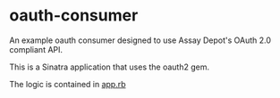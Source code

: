 oauth-consumer
==============

An example oauth consumer designed to use Assay Depot's OAuth 2.0 compliant API.

This is a Sinatra application that uses the oauth2 gem.

The logic is contained in [app.rb](https://github.com/assaydepot/oauth-consumer/blob/master/app.rb)

